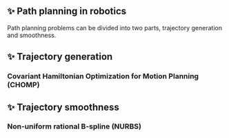 ✨ Path planning in robotics
----------------------------
Path planning problems can be divided into two parts, trajectory generation
and smoothness.

✨ Trajectory generation
------------------------
### Covariant Hamiltonian Optimization for Motion Planning (CHOMP)


✨ Trajectory smoothness
------------------------
### Non-uniform rational B-spline (NURBS)

